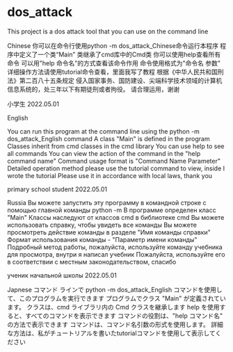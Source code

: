 # dos_attack
This project is a dos attack tool that you can use on the command line

Chinese
你可以在命令行使用python -m dos_attack_Chinese命令运行本程序
程序中定义了一个类“Main”
类继承了cmd库中的Cmd类
你可以使用help查看所有命令
可以用"help 命令名"的方式查看该命令作用
命令使用格式为"命令名 参数"
详细操作方法请使用tutorial命令查看，里面我写了教程
根据《中华人民共和国刑法》第二百八十五条规定
侵入国家事务、国防建设、尖端科学技术领域的计算机信息系统的，处三年以下有期徒刑或者拘役。
请合理运用，谢谢

小学生
2022.05.01

English

You can run this program at the command line using the python -m dos_attack_English command
A class "Main" is defined in the program
Classes inherit from cmd classes in the cmd library
You can use help to see all commands
You can view the action of the command in the "help command name"
Command usage format is "Command Name Parameter"
Detailed operation method please use the tutorial command to view, inside I wrote the tutorial
Please use it in accordance with local laws, thank you

primary school student
2022.05.01

Russia
Вы можете запустить эту программу в командной строке с помощью главной команды python -m
В программе определен класс "Main"
Классы наследуют от классов cmd в библиотеке cmd
Вы можете использовать справку, чтобы увидеть все команды
Вы можете просмотреть действие команды в разделе "Имя команды справки"
Формат использования команды - "Параметр имени команды"
Подробный метод работы, пожалуйста, используйте команду учебника для просмотра, внутри я написал учебник
Пожалуйста, используйте его в соответствии с местным законодательством, спасибо

ученик начальной школы
2022.05.01

Japnese
コマンド ラインで python -m dos_attack_English コマンドを使用して、このプログラムを実行できます
プログラムでクラス "Main" が定義されています。
クラスは、cmd ライブラリ内の Cmd クラスを継承します
help を使用すると、すべてのコマンドを表示できます
コマンドの役割は、"help コマンド名" の方法で表示できます
コマンドは、コマンド名引数の形式を使用します。
詳細な方法は、私がチュートリアルを書いたtutorialコマンドを使用して表示してください
